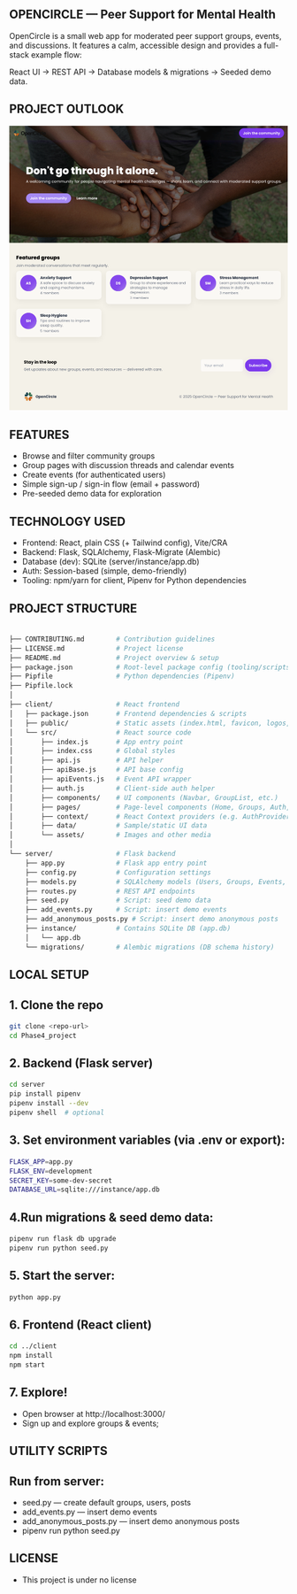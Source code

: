## OPENCIRCLE — Peer Support for Mental Health

OpenCircle is a small web app for moderated peer support groups, events, and discussions. It features a calm, accessible design and provides a full-stack example flow:

React UI → REST API → Database models & migrations → Seeded demo data.

## PROJECT OUTLOOK
<img src="/client/img/image.png" alt="App Screenshot" width="600">


## FEATURES

- Browse and filter community groups
- Group pages with discussion threads and calendar events
- Create events (for authenticated users)
- Simple sign-up / sign-in flow (email + password)
- Pre-seeded demo data for exploration


## TECHNOLOGY USED

- Frontend: React, plain CSS (+ Tailwind config), Vite/CRA
- Backend: Flask, SQLAlchemy, Flask-Migrate (Alembic)
- Database (dev): SQLite (server/instance/app.db)
- Auth: Session-based (simple, demo-friendly)
- Tooling: npm/yarn for client, Pipenv for Python dependencies

## PROJECT STRUCTURE
```bash

├── CONTRIBUTING.md        # Contribution guidelines
├── LICENSE.md             # Project license
├── README.md              # Project overview & setup
├── package.json           # Root-level package config (tooling/scripts)
├── Pipfile                # Python dependencies (Pipenv)
├── Pipfile.lock
│
├── client/                # React frontend
│   ├── package.json       # Frontend dependencies & scripts
│   ├── public/            # Static assets (index.html, favicon, logos, etc.)
│   └── src/               # React source code
│       ├── index.js       # App entry point
│       ├── index.css      # Global styles
│       ├── api.js         # API helper
│       ├── apiBase.js     # API base config
│       ├── apiEvents.js   # Event API wrapper
│       ├── auth.js        # Client-side auth helper
│       ├── components/    # UI components (Navbar, GroupList, etc.)
│       ├── pages/         # Page-level components (Home, Groups, Auth, etc.)
│       ├── context/       # React Context providers (e.g. AuthProvider)
│       ├── data/          # Sample/static UI data
│       └── assets/        # Images and other media
│
└── server/                # Flask backend
    ├── app.py             # Flask app entry point
    ├── config.py          # Configuration settings
    ├── models.py          # SQLAlchemy models (Users, Groups, Events, etc.)
    ├── routes.py          # REST API endpoints
    ├── seed.py            # Script: seed demo data
    ├── add_events.py      # Script: insert demo events
    ├── add_anonymous_posts.py # Script: insert demo anonymous posts
    ├── instance/          # Contains SQLite DB (app.db)
    │   └── app.db
    └── migrations/        # Alembic migrations (DB schema history)

```

## LOCAL SETUP


## 1. Clone the repo
```bash
git clone <repo-url>
cd Phase4_project
```


## 2. Backend (Flask server)
```bash
cd server
pip install pipenv
pipenv install --dev
pipenv shell  # optional
```

## 3. Set environment variables (via .env or export):
```bash
FLASK_APP=app.py
FLASK_ENV=development
SECRET_KEY=some-dev-secret
DATABASE_URL=sqlite:///instance/app.db
```

## 4.Run migrations & seed demo data:
```bash
pipenv run flask db upgrade
pipenv run python seed.py
```

## 5. Start the server:
```bash
python app.py
```

## 6. Frontend (React client)
```bash
cd ../client
npm install
npm start
```

## 7. Explore!

- Open browser at http://localhost:3000/
- Sign up and explore groups & events;

## UTILITY SCRIPTS
## Run from server:

- seed.py — create default groups, users, posts
- add_events.py — insert demo events
- add_anonymous_posts.py — insert demo anonymous posts
- pipenv run python seed.py

## LICENSE
- This project is under no license
